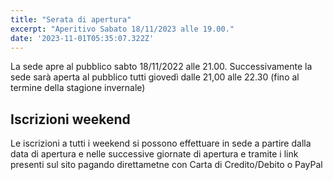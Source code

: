 ```yaml
---
title: "Serata di apertura"
excerpt: "Aperitivo Sabato 18/11/2023 alle 19.00."
date: '2023-11-01T05:35:07.322Z'
---
```


La sede apre al pubblico sabto 18/11/2022 alle 21.00.
Successivamente la sede sarà aperta al pubblico tutti giovedì dalle 21,00 alle 22.30 (fino al termine della stagione invernale)

## Iscrizioni weekend

Le iscrizioni a tutti i weekend si possono effettuare in sede a partire dalla data di apertura e nelle successive giornate di apertura e tramite i link presenti sul sito pagando direttametne con Carta di Credito/Debito o PayPal
